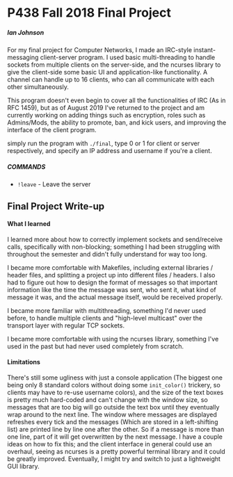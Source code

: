 # P438 Fall 2018 Final Project
##### Ian Johnson

For my final project for Computer Networks, I made an IRC-style instant-messaging client-server program. I used basic multi-threading to handle sockets from multiple clients on the server-side, and the ncurses library to give the client-side some basic UI and application-like functionality. A channel can handle up to 16 clients, who can all communicate with each other simultaneously.

This program doesn't even begin to cover all the functionalities of IRC (As in RFC 1459), but as of August 2019 I've returned to the project and am currently working on adding things such as encryption, roles such as Admins/Mods, the ability to promote, ban, and kick users, and improving the interface of the client program.

simply run the program with `./final`, type 0 or 1 for client or server respectively, and specify an IP address and username if you're a client.

##### COMMANDS
- `!leave` - Leave the server


## Final Project Write-up
#### What I learned
I learned more about how to correctly implement sockets and send/receive calls, specifically with non-blocking; something I had been struggling with throughout the semester and didn't fully understand for way too long.

I became more comfortable with Makefiles, including external libraries / header files, and splitting a project up into different files / headers. I also had to figure out how to design the format of messages so that important information like the time the message was sent, who sent it, what kind of message it was, and the actual message itself, would be received properly.

I became more familiar with multithreading, something I'd never used before, to handle multiple clients and "high-level multicast" over the transport layer with regular TCP sockets.

I became more comfortable with using the ncurses library, something I've used in the past but had never used completely from scratch.

#### Limitations
There's still some ugliness with just a console application (The biggest one being only 8 standard colors without doing some `init_color()` trickery, so clients may have to re-use username colors), and the size of the text boxes is pretty much hard-coded and can't change with the window size, so messages that are too big will go outside the text box until they eventually wrap around to the next line. The window where messages are displayed refreshes every tick and the messages (Which are stored in a left-shifting list) are printed line by line one after the other. So if a message is more than one line, part of it will get overwritten by the next message. I have a couple ideas on how to fix this; and the client interface in general could use an overhaul, seeing as ncurses is a pretty powerful terminal library and it could be greatly improved. Eventually, I might try and switch to just a lightweight GUI library.

